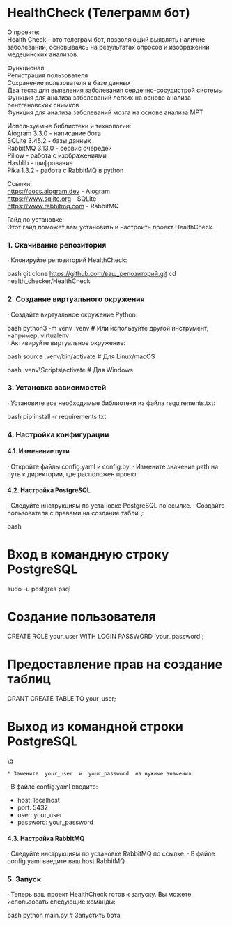 # HealthCheck (Телеграмм бот)

О проекте:  
Health Check - это телеграм бот, позволяющий выявлять наличие заболеваний, основываясь на результатах опросов и изображений медецинских анализов.  


Функционал:  
Регистрация пользователя  
Сохранение пользователя в базе данных  
Два теста для выявления заболевания сердечно-сосудистрой системы  
Функция для анализа заболеваний легких на основе анализа рентгеновских снимков  
Функция для анализа заболеваний мозга на основе анализа МРТ  


Используемые библиотеки и технологии:  
    Aiogram 3.3.0 - написание бота  
    SQLite 3.45.2 - базы данных  
    RabbitMQ 3.13.0 - сервис очередей  
    Pillow - работа с изображениями  
    Hashlib - шифрование  
    Pika 1.3.2 - работа с RabbitMQ в python  

Ссылки:  
https://docs.aiogram.dev - Aiogram  
https://www.sqlite.org - SQLite  
https://www.rabbitmq.com - RabbitMQ  


Гайд по установке:  
Этот гайд поможет вам установить и настроить проект HealthCheck.

### 1. Скачивание репозитория

· Клонируйте репозиторий HealthCheck:
    
bash
   git clone https://github.com/ваш_репозиторий.git   cd health_checker/HealthCheck
   
 
### 2. Создание виртуального окружения

· Создайте виртуальное окружение Python:
    
bash
   python3 -m venv .venv  # Или используйте другой инструмент, например, virtualenv   
 · Активируйте виртуальное окружение:
    
bash
   source .venv/bin/activate  # Для Linux/macOS
   
     
bash
   .venv\Scripts\activate  # Для Windows
   
 
### 3. Установка зависимостей

· Установите все необходимые библиотеки из файла requirements.txt:
    
bash
   pip install -r requirements.txt
   
 
### 4. Настройка конфигурации

#### 4.1. Изменение пути

· Откройте файлы config.yaml и config.py.
· Измените значение path  на путь к директории, где расположен проект.

#### 4.2. Настройка PostgreSQL

· Следуйте инструкциям по установке PostgreSQL  по ссылке.
· Создайте пользователя с правами на создание таблиц:
    
bash
   # Вход в командную строку PostgreSQL
   sudo -u postgres psql

   # Создание пользователя
   CREATE ROLE your_user WITH LOGIN PASSWORD 'your_password';

   # Предоставление прав на создание таблиц
   GRANT CREATE TABLE TO your_user;

   # Выход из командной строки PostgreSQL
   \q
   
    * Замените  your_user  и  your_password  на нужные значения.
· В файле config.yaml  введите:
   *  host:  localhost
   *  port:  5432
   *  user:  your_user
   *  password:  your_password

#### 4.3. Настройка RabbitMQ

· Следуйте инструкциям по установке RabbitMQ по ссылке.
· В файле config.yaml  введите ваш  host  RabbitMQ.

### 5. Запуск

·  Теперь ваш проект HealthCheck готов к запуску. Вы можете использовать следующие команды:
    
bash
   python main.py  # Запустить бота
